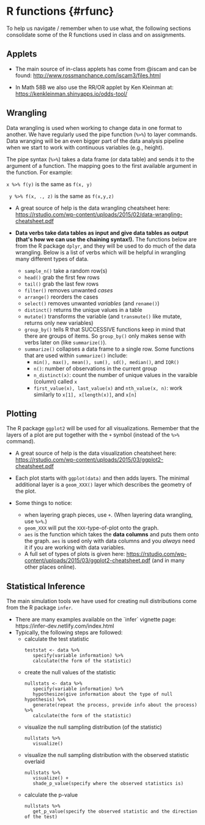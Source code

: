 # R functions {#rfunc}




To help us navigate / remember when to use what, the following sections consolidate some of the R functions used in class and on assignments.

## Applets

* The main source of in-class applets has come from @iscam and can be found: http://www.rossmanchance.com/iscam3/files.html

* In Math 58B we also use the RR/OR applet by Ken Kleinman at: https://kenkleinman.shinyapps.io/odds-tool/

## Wrangling

Data wrangling is used when working to change data in one format to another.  We have regularly used the pipe function (`%>%`) to layer commands.  Data wranging will be an even bigger part of the data analysis pipeline when we start to work with continuous variables (e.g., height).

The pipe syntax (`%>%`) takes a data frame (or data table) and sends it to the argument of a function.  The mapping goes to the first available argument in the function.  For example:

`x %>% f(y)` is the same as `f(x, y)`

` y %>% f(x, ., z)` is the same as `f(x,y,z)`


* A great source of help is the data wrangling cheatsheet here: https://rstudio.com/wp-content/uploads/2015/02/data-wrangling-cheatsheet.pdf

* **Data verbs take data tables as input and give data tables as output (that's how we can use the chaining syntax!).**  The functions below are from the R package `dplyr`, and they will be used to do much of the data wrangling.  Below is a list of verbs which will be helpful in wrangling many different types of data.  

    * `sample_n()` take a random row(s)
    * `head()`  grab the first few rows
    * `tail()` grab the last few rows
    * `filter()`  removes unwanted *cases*
    *  `arrange()` reorders the cases
    *  `select()` removes unwanted *variables*   (and `rename()`)
    *  `distinct()` returns the unique values in a table
    * `mutate()` transforms the variable (and `transmute()` like mutate, returns only new variables)
    *  `group_by()` tells R that SUCCESSIVE functions keep in mind that there are groups of items.  So `group_by()` only makes sense with verbs later on (like `summarize()`).
    *  `summarize()`  collapses a data frame to a single row.  Some functions that are used within `summarize()` include:
       * `min(), max(), mean(), sum(), sd(), median()`, and `IQR()`
       * `n()`: number of observations in the current group
       * `n_distinct(x)`: count the number of unique values in the varaible (column) called `x`
       * `first_value(x), last_value(x)` and `nth_value(x, n)`: work similarly to `x[1], x[length(x)]`, and `x[n]` 


## Plotting

The R package `ggplot2` will be used for all visualizations.  Remember that the layers of a plot are put together with the `+` symbol (instead of the `%>%` command).


* A great source of help is the data visualization cheatsheet here: https://rstudio.com/wp-content/uploads/2015/03/ggplot2-cheatsheet.pdf

* Each plot starts with `ggplot(data)` and then adds layers.  The minimal additional layer is a `geom_XXX()` layer which describes the geometry of the plot.

* Some things to notice:

    * when layering graph pieces, use `+`.  (When layering data wrangling, use `%>%`.)
    * `geom_XXX` will put the `XXX`-type-of-plot onto the graph.
    * `aes` is the function which takes the **data columns** and puts them onto the graph.  `aes` is used only with data columns and you *always* need it if you are working with data variables.
    * A full set of types of plots is given here: https://rstudio.com/wp-content/uploads/2015/03/ggplot2-cheatsheet.pdf (and in many other places online).


## Statistical Inference

The main simulation tools we have used for creating null distributions come from the R package `infer`. 

<ul>
<li>There are many examples available on the `infer` vignette page: https://infer-dev.netlify.com/index.html</li>

<li>Typically, the following steps are followed:

<ul>
<li>calculate the test statistic</li>

```
teststat <- data %>%
   specify(variable information) %>%
   calculate(the form of the statistic)
```

<li>create the null values of the statistic</li>

```
nullstats <- data %>%
   specify(variable information) %>%
   hypothesize(give information about the type of null hypothesis) %>%
   generate(repeat the process, provide info about the process) %>%
   calculate(the form of the statistic)
```

<li>visualize the null sampling distribution (of the statistic)</li>

```
nullstats %>%
   visualize()
```

<li>visualize the null sampling distribution with the observed statistic overlaid</li>

```
nullstats %>%
   visualize() +
   shade_p_value(specify where the observed statistics is)
```

<li>calculate the p-value</li>

```
nullstats %>%
   get_p_value(specify the observed statistic and the direction of the test)
```

</ul>


